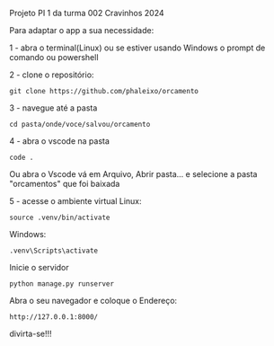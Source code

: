 Projeto PI 1 da turma 002 Cravinhos 2024



Para adaptar o app a sua necessidade:

1 - abra o terminal(Linux) ou se estiver usando Windows o prompt de comando ou powershell

2 - clone o repositório:
```
git clone https://github.com/phaleixo/orcamento
```

3 - navegue até a pasta 

```
cd pasta/onde/voce/salvou/orcamento
```
4 - abra o vscode na pasta

```
code .
```
Ou abra o Vscode vá em Arquivo, Abrir pasta... e selecione a pasta "orcamentos" que foi baixada


5 - acesse o ambiente virtual 
Linux:
```
source .venv/bin/activate
```
Windows:
```
.venv\Scripts\activate
```

Inicie o servidor
```
python manage.py runserver
```
Abra o seu navegador e coloque o Endereço:
```
http://127.0.0.1:8000/
```
divirta-se!!!


